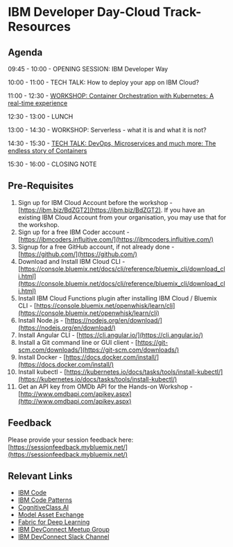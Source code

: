 # IBM Developer Day-Cloud Track- Resources

## Agenda

09:45 - 10:00	- OPENING SESSION: IBM Developer Way

10:00 - 11:00	- TECH TALK: How to deploy your app on IBM Cloud?

11:00 - 12:30	- [WORKSHOP: Container Orchestration with Kubernetes: A real-time experience](https://github.com/IBMDevConnect/IBMDevDay-Cloud/blob/master/Container%20Orchestration%20with%20Kubernetes.pdf)

12:30 - 13:00 - LUNCH

13:00 - 14:30 - WORKSHOP: Serverless - what it is and what it is not?

14:30 - 15:30 - [TECH TALK: DevOps, Microservices and much more: The endless story of Containers](https://github.com/IBMDevConnect/IBMDevDay-Cloud/blob/master/IBM_Day_Microservices_Talk.pptx)

15:30 - 16:00 - CLOSING NOTE

## Pre-Requisites

1. Sign up for IBM Cloud Account before the workshop - [https://ibm.biz/BdZGT2](https://ibm.biz/BdZGT2). If you have an existing IBM Cloud Account from your organisation, you may use that for the workshop.
2. Sign up for a free IBM Coder account - [https://ibmcoders.influitive.com/](https://ibmcoders.influitive.com/)
3. Signup for a free GitHub account, if not already done  - [https://github.com/](https://github.com/)
4. Download and Install IBM Cloud CLI - [https://console.bluemix.net/docs/cli/reference/bluemix_cli/download_cli.html](https://console.bluemix.net/docs/cli/reference/bluemix_cli/download_cli.html)
5. Install IBM Cloud Functions plugin after installing IBM Cloud / Bluemix CLI - [https://console.bluemix.net/openwhisk/learn/cli](https://console.bluemix.net/openwhisk/learn/cli)
6. Install Node.js - [https://nodejs.org/en/download/](https://nodejs.org/en/download/)
7. Install Angular CLI - [https://cli.angular.io/](https://cli.angular.io/)
8. Install a Git command line or GUI client - [https://git-scm.com/downloads/](https://git-scm.com/downloads/)
9. Install Docker - [https://docs.docker.com/install/](https://docs.docker.com/install/)
10. Install kubectl - [https://kubernetes.io/docs/tasks/tools/install-kubectl/](https://kubernetes.io/docs/tasks/tools/install-kubectl/)
11. Get an API key from OMDb API for the Hands-on Workshop - [http://www.omdbapi.com/apikey.aspx](http://www.omdbapi.com/apikey.aspx)

## Feedback

Please provide your session feedback here:[https://sessionfeedback.mybluemix.net/](https://sessionfeedback.mybluemix.net/)

## Relevant Links

* [IBM Code](https://developer.ibm.com/code/)
* [IBM Code Patterns](https://developer.ibm.com/code/patterns/?cm_sp=Developer-_-Top-Nav-_-Journeys)
* [CognitiveClass.AI](https://cognitiveclass.ai/)
* [Model Asset Exchange](https://developer.ibm.com/code/exchanges/models/)
* [Fabric for Deep Learning](https://github.com/IBM/FfDL)
* [IBM DevConnect Meetup Group](https://www.meetup.com/IBMDevConnect-Bangalore/)
* [IBM DevConnect Slack Channel](https://slackrequest.mybluemix.net)
